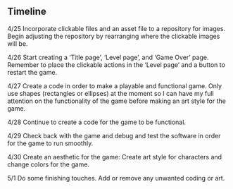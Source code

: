 ## Timeline

4/25  Incorporate clickable files and an asset file to a repository for images. Begin adjusting the repository by rearranging where the clickable images will be.

4/26 Start creating a ‘Title page’, ‘Level page’, and ‘Game Over’ page. Remember to place the clickable actions in the ‘Level page’ and a button to restart the game.

4/27  Create a code in order to make a playable and functional game. Only use shapes (rectangles or ellipses) at the moment so I can have my full attention on the functionality of the game before making an art style for the game.

4/28 Continue to create a code for the game to be functional.

4/29 Check back with the game and debug and test the software in order for the game to run smoothly.

4/30 Create an aesthetic for the game: Create art style for characters and change colors for the game.

5/1 Do some finishing touches. Add or remove any unwanted coding or art.
